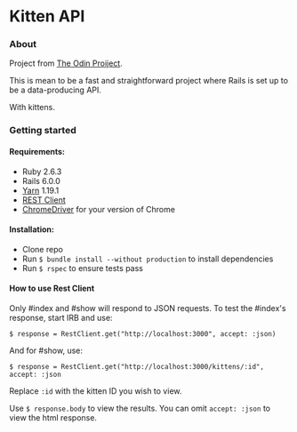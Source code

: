 # Kitten API
### About

Project from [The Odin Proiject](https://www.theodinproject.com/courses/ruby-on-rails/lessons/apis).

This is mean to be a fast and straightforward project where Rails is set up to be a data-producing API.

With kittens.


### Getting started

#### Requirements:
* Ruby 2.6.3
* Rails 6.0.0
* [Yarn](https://yarnpkg.com/en/docs/install) 1.19.1
* [REST Client](https://github.com/rest-client/rest-client)
* [ChromeDriver](https://sites.google.com/a/chromium.org/chromedriver/) for your version of Chrome

#### Installation:
* Clone repo
* Run ```$ bundle install --without production``` to install dependencies
* Run ```$ rspec``` to ensure tests pass

#### How to use Rest Client
Only #index and #show will respond to JSON requests.
To test the #index's response, start IRB and use:

```$ response = RestClient.get("http://localhost:3000", accept: :json)```

And for #show, use:

```$ response = RestClient.get("http://localhost:3000/kittens/:id", accept: :json```

Replace ```:id``` with the kitten ID you wish to view.

Use ```$ response.body``` to view the results. You can omit
```accept: :json``` to view the html response.